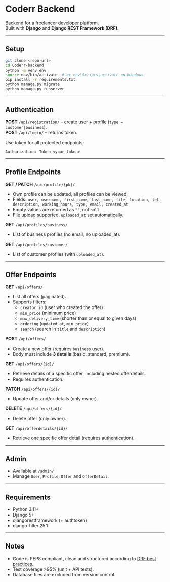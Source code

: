 # Coderr Backend

Backend for a freelancer developer platform.  
Built with **Django** and **Django REST Framework (DRF)**.

---

## Setup

```bash
git clone <repo-url>
cd Coderr-backend
python -m venv env
source env/bin/activate  # or env\Scripts\activate on Windows
pip install -r requirements.txt
python manage.py migrate
python manage.py runserver
```

---

## Authentication

**POST** `/api/registration/` – create user + profile (`type = customer|business`).  
**POST** `/api/login/` – returns token.  

Use token for all protected endpoints:

```
Authorization: Token <your-token>
```

---

## Profile Endpoints

**GET / PATCH** `/api/profile/{pk}/`  
- Own profile can be updated, all profiles can be viewed.  
- Fields: `user, username, first_name, last_name, file, location, tel, description, working_hours, type, email, created_at`  
- Empty values are returned as `""`, not `null`.  
- File upload supported, `uploaded_at` set automatically.

**GET** `/api/profiles/business/`  
- List of business profiles (no email, no uploaded_at).

**GET** `/api/profiles/customer/`  
- List of customer profiles (with `uploaded_at`).

---

## Offer Endpoints

**GET** `/api/offers/`  
- List all offers (paginated).  
- Supports filters:  
  - `creator_id` (user who created the offer)  
  - `min_price` (minimum price)  
  - `max_delivery_time` (shorter than or equal to given days)  
  - `ordering` (`updated_at`, `min_price`)  
  - `search` (search in `title` and `description`)  

**POST** `/api/offers/`  
- Create a new offer (requires `business` user).  
- Body must include **3 details** (basic, standard, premium).

**GET** `/api/offers/{id}/`  
- Retrieve details of a specific offer, including nested offerdetails.  
- Requires authentication.  

**PATCH** `/api/offers/{id}/`  
- Update offer and/or details (only owner).  

**DELETE** `/api/offers/{id}/`  
- Delete offer (only owner).  

**GET** `/api/offerdetails/{id}/`  
- Retrieve one specific offer detail (requires authentication).  

---

## Admin

- Available at `/admin/`  
- Manage `User`, `Profile`, `Offer` and `OfferDetail`.  

---

## Requirements

- Python 3.11+  
- Django 5+  
- djangorestframework (+ authtoken)  
- django-filter 25.1  

---

## Notes

- Code is PEP8 compliant, clean and structured according to [DRF best practices](https://www.django-rest-framework.org/).  
- Test coverage >95% (unit + API tests).  
- Database files are excluded from version control.  

